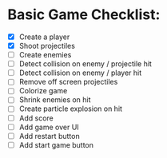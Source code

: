 # Basic Game Checklist:

- [x] Create a player
- [x] Shoot projectiles
- [ ] Create enemies
- [ ] Detect collision on enemy / projectile hit
- [ ] Detect collision on enemy / player hit
- [ ] Remove off screen projectiles
- [ ] Colorize game
- [ ] Shrink enemies on hit
- [ ] Create particle explosion on hit
- [ ] Add score
- [ ] Add game over UI
- [ ] Add restart button
- [ ] Add start game button
